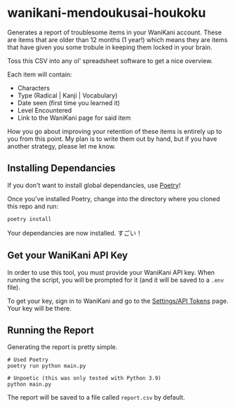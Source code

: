 # wanikani-mendoukusai-houkoku

Generates a report of troublesome items in your WaniKani account. These are items that are older than 12 months (1 year!) which means they are items that have given you some trobule in keeping them locked in your brain.

Toss this CSV into any ol' spreadsheet software to get a nice overview.

Each item will contain:

- Characters
- Type (Radical | Kanji | Vocabulary)
- Date seen (first time you learned it)
- Level Encountered
- Link to the WaniKani page for said item

How you go about improving your retention of these items is entirely up to you from this point. My plan is to write them out by hand, but if you have another strategy, please let me know.

## Installing Dependancies

If you don't want to install global dependancies, use [Poetry](https://python-poetry.org/)!

Once you've installed Poetry, change into the directory where you cloned this repo and run:

```
poetry install
```

Your dependancies are now installed. すごい！

## Get your WaniKani API Key

In order to use this tool, you must provide your WaniKani API key. When running the script, you will be prompted for it (and it will be saved to a `.env` file).

To get your key, sign in to WaniKani and go to the [Settings/API Tokens](https://www.wanikani.com/settings/personal_access_tokens) page. Your key will be there.

## Running the Report

Generating the report is pretty simple.

```
# Used Poetry
poetry run python main.py

# Unpoetic (this was only tested with Python 3.9)
python main.py
```

The report will be saved to a file called `report.csv` by default.
